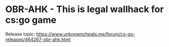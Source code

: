 # OBR-AHK - This is legal wallhack for cs:go game

Release topic: https://www.unknowncheats.me/forum/cs-go-releases/464267-obr-ahk.html
